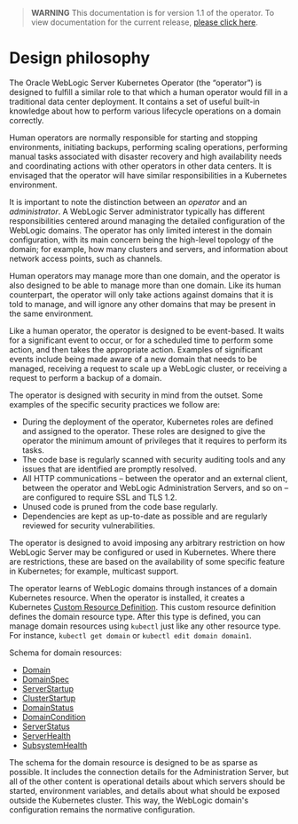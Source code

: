 > **WARNING** This documentation is for version 1.1 of the operator.  To view documentation for the current release, [please click here](/site).

# Design philosophy

The Oracle WebLogic Server Kubernetes Operator (the “operator”) is designed to fulfill a similar role to that which a human operator would fill in a traditional data center deployment.  It contains a set of useful built-in knowledge about how to perform various lifecycle operations on a domain correctly.

Human operators are normally responsible for starting and stopping environments, initiating backups, performing scaling operations, performing manual tasks associated with disaster recovery and high availability needs and coordinating actions with other operators in other data centers.  It is envisaged that the operator will have similar responsibilities in a Kubernetes environment.

It is important to note the distinction between an *operator* and an *administrator*.  A WebLogic Server administrator typically has different responsibilities centered around managing the detailed configuration of the WebLogic domains.  The operator has only limited interest in the domain configuration, with its main concern being the high-level topology of the domain; for example, how many clusters and servers, and information about network access points, such as channels.

Human operators may manage more than one domain, and the operator is also designed to be able to manage more than one domain.  Like its human counterpart, the operator will only take actions against domains that it is told to manage, and will ignore any other domains that may be present in the same environment.

Like a human operator, the operator is designed to be event-based.  It waits for a significant event to occur, or for a scheduled time to perform some action, and then takes the appropriate action.  Examples of significant events include being made aware of a new domain that needs to be managed, receiving a request to scale up a WebLogic cluster, or receiving a request to perform a backup of a domain.

The operator is designed with security in mind from the outset.  Some examples of the specific security practices we follow are:

*	During the deployment of the operator, Kubernetes roles are defined and assigned to the operator.  These roles are designed to give the operator the minimum amount of privileges that it requires to perform its tasks.
*	The code base is regularly scanned with security auditing tools and any issues that are identified are promptly resolved.
*	All HTTP communications – between the operator and an external client, between the operator and WebLogic Administration Servers, and so on – are configured to require SSL and TLS 1.2.
*	Unused code is pruned from the code base regularly.
*	Dependencies are kept as up-to-date as possible and are regularly reviewed for security vulnerabilities.

The operator is designed to avoid imposing any arbitrary restriction on how WebLogic Server may be configured or used in Kubernetes.  Where there are restrictions, these are based on the availability of some specific feature in Kubernetes; for example, multicast support.

The operator learns of WebLogic domains through instances of a domain Kubernetes resource.  When the operator is installed, it creates a Kubernetes [Custom Resource Definition](https://kubernetes.io/docs/concepts/api-extension/custom-resources/).  This custom resource definition defines the domain resource type.  After this type is defined, you can manage domain resources using `kubectl` just like any other resource type.  For instance, `kubectl get domain` or `kubectl edit domain domain1`.  

Schema for domain resources:
* [Domain](model/src/main/resources/schema/domain.json)
* [DomainSpec](model/src/main/resources/schema/spec.json)
* [ServerStartup](model/src/main/resources/schema/serverstartup.json)
* [ClusterStartup](model/src/main/resources/schema/clusterstartup.json)
* [DomainStatus](model/src/main/resources/schema/status.json)
* [DomainCondition](model/src/main/resources/schema/condition.json)
* [ServerStatus](model/src/main/resources/schema/serverstatus.json)
* [ServerHealth](model/src/main/resources/schema/serverhealth.json)
* [SubsystemHealth](model/src/main/resources/schema/subsystemhealth.json)

The schema for the domain resource is designed to be as sparse as possible.  It includes the connection details for the Administration Server, but all of the other content is operational details about which servers should be started, environment variables, and details about what should be exposed outside the Kubernetes cluster.  This way, the WebLogic domain's configuration remains the normative configuration.
